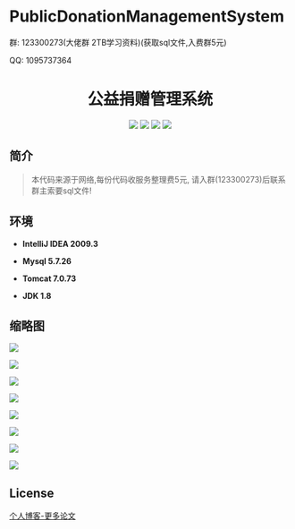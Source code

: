 # PublicDonationManagementSystem

<p>群: 123300273(大佬群 2TB学习资料)(获取sql文件,入费群5元)</p>
<p>QQ: 1095737364</p>

<p>
    <h1 align="center">公益捐赠管理系统</h1>
</p>

<p align="center">
	<img src="https://img.shields.io/badge/jdk-1.8-orange.svg"/>
    <img src="https://img.shields.io/badge/spring-5.x-lightgrey.svg"/>
    <img src="https://img.shields.io/badge/springmvc-3.x-blue.svg"/>
    <img src="https://img.shields.io/badge/mybatis-3.x-blue.svg"/>
</p>

## 简介

>本代码来源于网络,每份代码收服务整理费5元, 请入群(123300273)后联系群主索要sql文件!
>





## 环境

- <b>IntelliJ IDEA 2009.3</b>

- <b>Mysql 5.7.26</b>

- <b>Tomcat 7.0.73</b>

- <b>JDK 1.8</b>


## 缩略图

![](https://img2020.cnblogs.com/blog/588112/202101/588112-20210109220805013-1741049921.png)

![](https://img2020.cnblogs.com/blog/588112/202101/588112-20210109220814954-1652050742.png)

![](https://img2020.cnblogs.com/blog/588112/202101/588112-20210109220823706-733566977.png)

![](https://img2020.cnblogs.com/blog/588112/202101/588112-20210109220831708-534316292.png)

![](https://img2020.cnblogs.com/blog/588112/202101/588112-20210109220839519-1777826540.png)

![](https://img2020.cnblogs.com/blog/588112/202101/588112-20210109220847621-976718227.png)

![](https://img2020.cnblogs.com/blog/588112/202101/588112-20210109220856154-253851196.png)

![](https://img2020.cnblogs.com/blog/588112/202101/588112-20210109220903635-662352066.png)

## License

[个人博客-更多论文](https://www.cnblogs.com/yysbolg/category/1886262.html)

